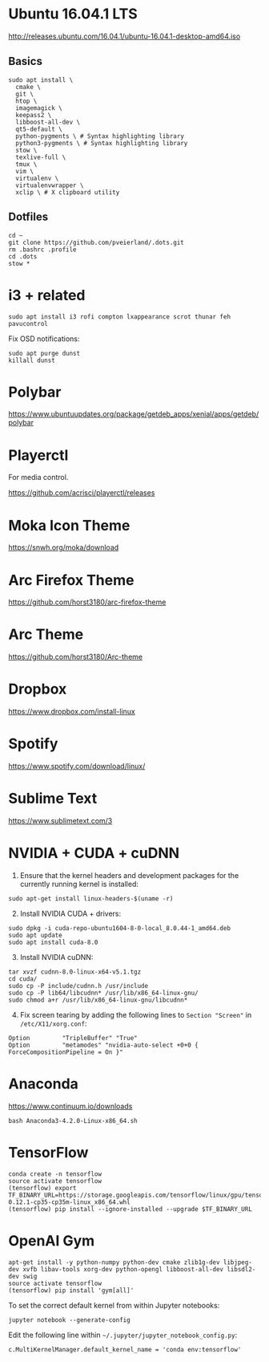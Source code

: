# Ubuntu 16.04.1 LTS

http://releases.ubuntu.com/16.04.1/ubuntu-16.04.1-desktop-amd64.iso

## Basics

```
sudo apt install \
  cmake \
  git \
  htop \
  imagemagick \
  keepass2 \
  libboost-all-dev \
  qt5-default \
  python-pygments \ # Syntax highlighting library
  python3-pygments \ # Syntax highlighting library
  stow \
  texlive-full \
  tmux \
  vim \
  virtualenv \
  virtualenvwrapper \
  xclip \ # X clipboard utility
```

## Dotfiles

```
cd ~
git clone https://github.com/pveierland/.dots.git
rm .bashrc .profile
cd .dots
stow *
```

# i3 + related

```
sudo apt install i3 rofi compton lxappearance scrot thunar feh pavucontrol
```

Fix OSD notifications:

```
sudo apt purge dunst
killall dunst
```

# Polybar

https://www.ubuntuupdates.org/package/getdeb_apps/xenial/apps/getdeb/polybar

# Playerctl

For media control.

https://github.com/acrisci/playerctl/releases

# Moka Icon Theme

https://snwh.org/moka/download

# Arc Firefox Theme

https://github.com/horst3180/arc-firefox-theme

# Arc Theme

https://github.com/horst3180/Arc-theme

# Dropbox

https://www.dropbox.com/install-linux

# Spotify

https://www.spotify.com/download/linux/

# Sublime Text

https://www.sublimetext.com/3

# NVIDIA + CUDA + cuDNN

1. Ensure that the kernel headers and development packages for the currently running kernel is installed:

  ```
  sudo apt-get install linux-headers-$(uname -r)
  ```

2. Install NVIDIA CUDA + drivers:

  ```
  sudo dpkg -i cuda-repo-ubuntu1604-8-0-local_8.0.44-1_amd64.deb
  sudo apt update
  sudo apt install cuda-8.0
  ```

3. Install NVIDIA cuDNN:

  ```
  tar xvzf cudnn-8.0-linux-x64-v5.1.tgz
  cd cuda/
  sudo cp -P include/cudnn.h /usr/include
  sudo cp -P lib64/libcudnn* /usr/lib/x86_64-linux-gnu/
  sudo chmod a+r /usr/lib/x86_64-linux-gnu/libcudnn*
  ```

4. Fix screen tearing by adding the following lines to `Section "Screen"` in `/etc/X11/xorg.conf`:

  ```
  Option         "TripleBuffer" "True"
  Option         "metamodes" "nvidia-auto-select +0+0 { ForceCompositionPipeline = On }"
  ```

# Anaconda

  https://www.continuum.io/downloads

  ```
  bash Anaconda3-4.2.0-Linux-x86_64.sh
  ```

# TensorFlow

  ```
  conda create -n tensorflow
  source activate tensorflow
  (tensorflow) export TF_BINARY_URL=https://storage.googleapis.com/tensorflow/linux/gpu/tensorflow_gpu-0.12.1-cp35-cp35m-linux_x86_64.whl
  (tensorflow) pip install --ignore-installed --upgrade $TF_BINARY_URL
  ```

# OpenAI Gym

  ```
  apt-get install -y python-numpy python-dev cmake zlib1g-dev libjpeg-dev xvfb libav-tools xorg-dev python-opengl libboost-all-dev libsdl2-dev swig
  source activate tensorflow
  (tensorflow) pip install 'gym[all]'
  ```

  To set the correct default kernel from within Jupyter notebooks:

  ```
  jupyter notebook --generate-config
  ```

  Edit the following line within `~/.jupyter/jupyter_notebook_config.py`:

  ```
  c.MultiKernelManager.default_kernel_name = 'conda env:tensorflow'
  ```
